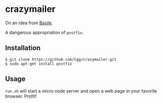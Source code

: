 crazymailer
===========

On an idea from [Basile](https://github.com/basilesimon).

A dangerous appropriation of `postfix`.

Installation
------------

```
$ git clone https://github.com/Cgg/crazymailer.git
$ sudo apt-get install postfix
```

Usage
-----

`run.sh` will start a micro node server and open a web page in your favorite browser. Profit!
